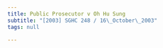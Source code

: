 ```yaml
---
title: Public Prosecutor v Oh Hu Sung
subtitle: "[2003] SGHC 248 / 16\_October\_2003"
tags: null

---
```



